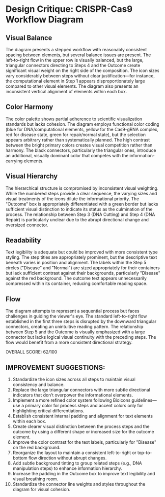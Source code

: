 # Design Critique: CRISPR-Cas9 Workflow Diagram

## Visual Balance
The diagram presents a stepped workflow with reasonably consistent spacing between elements, but several balance issues are present. The left-to-right flow in the upper row is visually balanced, but the large, triangular connectors directing to Steps 4 and the Outcome create significant visual weight on the right side of the composition. The icon sizes vary considerably between steps without clear justification—for instance, the computational element in Step 1 appears disproportionately large compared to other visual elements. The diagram also presents an inconsistent vertical alignment of elements within each box.

## Color Harmony
The color palette shows partial adherence to scientific visualization standards but lacks cohesion. The diagram employs functional color coding (blue for DNA/computational elements, yellow for the Cas9-gRNA complex, red for disease state, green for repair/normal state), but the selection appears arbitrary rather than systematically planned. The high contrast between the bright primary colors creates visual competition rather than harmony. The black connectors, particularly the triangular ones, introduce an additional, visually dominant color that competes with the information-carrying elements.

## Visual Hierarchy
The hierarchical structure is compromised by inconsistent visual weighting. While the numbered steps provide a clear sequence, the varying sizes and visual treatments of the icons dilute the informational priority. The "Outcome" box is appropriately differentiated with a green border but lacks sufficient visual distinction to indicate its status as the culmination of the process. The relationship between Step 3 (DNA Cutting) and Step 4 (DNA Repair) is particularly unclear due to the abrupt directional change and oversized connector.

## Readability
Text legibility is adequate but could be improved with more consistent type styling. The step titles are appropriately prominent, but the descriptive text beneath varies in position and alignment. The labels within the Step 5 circles ("Disease" and "Normal") are sized appropriately for their containers but lack sufficient contrast against their backgrounds, particularly "Disease" against the red background. The outcome text appears unnecessarily compressed within its container, reducing comfortable reading space.

## Flow
The diagram attempts to represent a sequential process but faces challenges in guiding the viewer's eye. The standard left-to-right flow established in the first three steps is disrupted by the downward triangular connectors, creating an unintuitive reading pattern. The relationship between Step 5 and the Outcome is visually emphasized with a large connector but lacks logical visual continuity with the preceding steps. The flow would benefit from a more consistent directional strategy.

OVERALL SCORE: 62/100

## IMPROVEMENT SUGGESTIONS:

1. Standardize the icon sizes across all steps to maintain visual consistency and balance.
2. Replace the large triangular connectors with more subtle directional indicators that don't overpower the informational elements.
3. Implement a more refined color system following Bioicons guidelines—use a primary color for process steps and accent colors only for highlighting critical differentiations.
4. Establish consistent internal padding and alignment for text elements within each box.
5. Create clearer visual distinction between the process steps and the outcome by using a different shape or increased size for the outcome element.
6. Improve the color contrast for the text labels, particularly for "Disease" on the red background.
7. Reorganize the layout to maintain a consistent left-to-right or top-to-bottom flow direction without abrupt changes.
8. Add subtle background tinting to group related steps (e.g., DNA manipulation steps) to enhance information hierarchy.
9. Increase the padding in the Outcome box to improve text legibility and visual breathing room.
10. Standardize the connector line weights and styles throughout the diagram for visual cohesion.